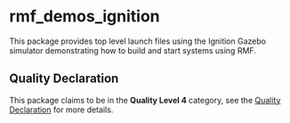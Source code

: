 # rmf_demos_ignition

This package provides top level launch files using the Ignition Gazebo simulator demonstrating how to build and start systems using RMF.

## Quality Declaration

This package claims to be in the **Quality Level 4** category, see the [Quality Declaration](./QUALITY_DECLARATION.md) for more details.
